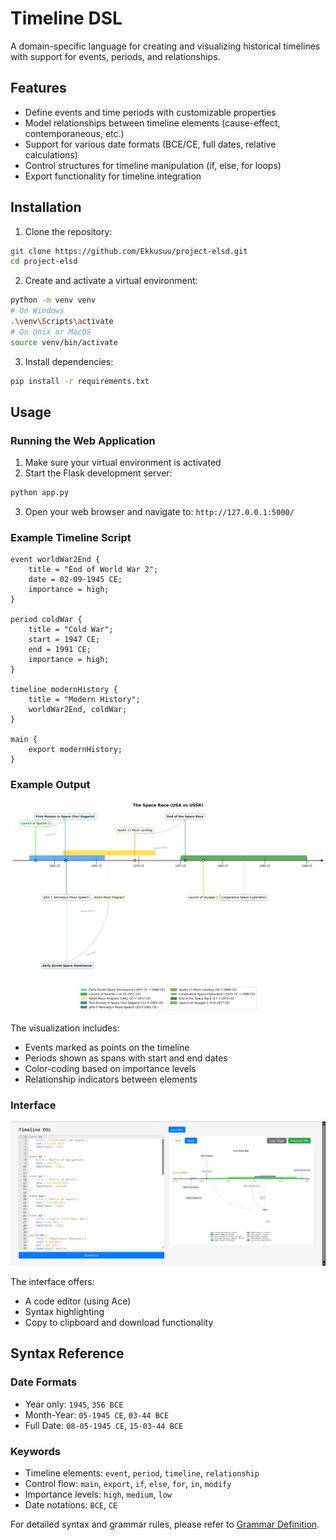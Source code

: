 # Timeline DSL

A domain-specific language for creating and visualizing historical timelines with support for events, periods, and relationships.

## Features

- Define events and time periods with customizable properties
- Model relationships between timeline elements (cause-effect, contemporaneous, etc.)
- Support for various date formats (BCE/CE, full dates, relative calculations)
- Control structures for timeline manipulation (if, else, for loops)
- Export functionality for timeline integration

## Installation

1. Clone the repository:
```bash
git clone https://github.com/Ekkusuu/project-elsd.git
cd project-elsd
```

2. Create and activate a virtual environment:
```bash
python -m venv venv
# On Windows
.\venv\Scripts\activate
# On Unix or MacOS
source venv/bin/activate
```

3. Install dependencies:
```bash
pip install -r requirements.txt
```

## Usage

### Running the Web Application

1. Make sure your virtual environment is activated
2. Start the Flask development server:
```bash
python app.py
```
3. Open your web browser and navigate to: `http://127.0.0.1:5000/`

### Example Timeline Script

```dsl
event worldWar2End {
    title = "End of World War 2";
    date = 02-09-1945 CE;
    importance = high;
}

period coldWar {
    title = "Cold War";
    start = 1947 CE;
    end = 1991 CE;
    importance = high;
}

timeline modernHistory {
    title = "Modern History";
    worldWar2End, coldWar;
}

main {
    export modernHistory;
}
```

### Example Output

![Timeline Visualization](./output/spaceRace.png)

The visualization includes:
- Events marked as points on the timeline
- Periods shown as spans with start and end dates
- Color-coding based on importance levels
- Relationship indicators between elements

### Interface
![Web Interface](./output/interface.png)

The interface offers:
- A code editor (using Ace)
- Syntax highlighting
- Copy to clipboard and download functionality 

## Syntax Reference

### Date Formats
- Year only: `1945`, `356 BCE`
- Month-Year: `05-1945 CE`, `03-44 BCE`
- Full Date: `08-05-1945 CE`, `15-03-44 BCE`

### Keywords
- Timeline elements: `event`, `period`, `timeline`, `relationship`
- Control flow: `main`, `export`, `if`, `else`, `for`, `in`, `modify`
- Importance levels: `high`, `medium`, `low`
- Date notations: `BCE`, `CE`

For detailed syntax and grammar rules, please refer to [Grammar Definition](./src/TimelineParser.g4).
